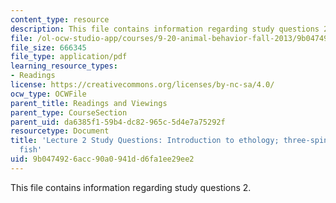 ```yaml
---
content_type: resource
description: This file contains information regarding study questions 2.
file: /ol-ocw-studio-app/courses/9-20-animal-behavior-fall-2013/9b0474926acc90a0941dd6fa1ee29ee2_MIT9_20F13_L2_Qs.pdf
file_size: 666345
file_type: application/pdf
learning_resource_types:
- Readings
license: https://creativecommons.org/licenses/by-nc-sa/4.0/
ocw_type: OCWFile
parent_title: Readings and Viewings
parent_type: CourseSection
parent_uid: da6385f1-59b4-dc82-965c-5d4e7a75292f
resourcetype: Document
title: 'Lecture 2 Study Questions: Introduction to ethology; three-spined stickleback
  fish'
uid: 9b047492-6acc-90a0-941d-d6fa1ee29ee2
---
```

This file contains information regarding study questions 2.